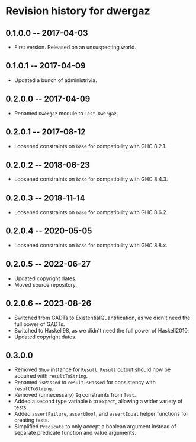 # Revision history for dwergaz

## 0.1.0.0  -- 2017-04-03

* First version. Released on an unsuspecting world.

## 0.1.0.1  -- 2017-04-09

* Updated a bunch of administrivia.

## 0.2.0.0  -- 2017-04-09

* Renamed `Dwergaz` module to `Test.Dwergaz`.

## 0.2.0.1  -- 2017-08-12

* Loosened constraints on `base` for compatibility with GHC 8.2.1.

## 0.2.0.2  -- 2018-06-23

* Loosened constraints on `base` for compatibility with GHC 8.4.3.

## 0.2.0.3  -- 2018-11-14

* Loosened constraints on `base` for compatibility with GHC 8.6.2.

## 0.2.0.4  -- 2020-05-05

* Loosened constraints on `base` for compatibility with GHC 8.8.x.

## 0.2.0.5  -- 2022-06-27

* Updated copyright dates.
* Moved source repository.

## 0.2.0.6  -- 2023-08-26

* Switched from GADTs to ExistentialQuantification, as we didn't need the full power of GADTs.
* Switched to Haskell98, as we didn't need the full power of Haskell2010.
* Updated copyright dates.

## 0.3.0.0

* Removed `Show` instance for `Result`.  `Result` output should now be acquired with `resultToString`.
* Renamed `isPassed` to `resultIsPassed` for consistency with `resultToString`.
* Removed (unnecessary) `Eq` constraints from `Test`.
* Added a second type variable `b` to `Expect`, allowing a wider variety of tests.
* Added `assertFailure`, `assertBool`, and `assertEqual` helper functions for creating tests.
* Simplified `Predicate` to only accept a boolean argument instead of separate predicate function and value arguments.
